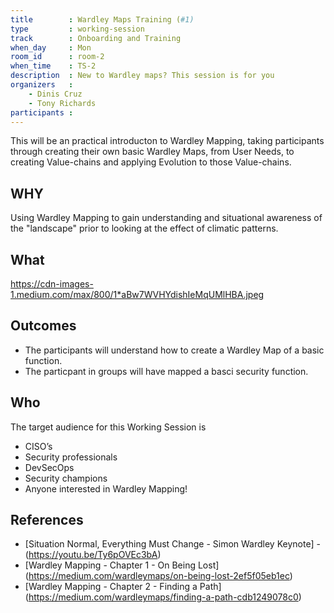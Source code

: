 ```yaml
---
title        : Wardley Maps Training (#1)
type         : working-session
track        : Onboarding and Training
when_day     : Mon
room_id      : room-2
when_time    : TS-2
description  : New to Wardley maps? This session is for you
organizers   :
    - Dinis Cruz
    - Tony Richards
participants :
---
```


This will be an practical introducton to Wardley Mapping, taking participants through creating their own basic Wardley Maps, from User Needs, to creating Value-chains and applying Evolution to those Value-chains.

## WHY

Using Wardley Mapping to gain understanding and situational awareness of the "landscape" prior to looking at the effect of climatic patterns.

## What

https://cdn-images-1.medium.com/max/800/1*aBw7WVHYdishIeMqUMlHBA.jpeg

## Outcomes

- The participants will understand how to create a Wardley Map of a basic function.
- The particpant in groups will have mapped a basci security function.

## Who

The target audience for this Working Session is
- CISO’s
- Security professionals
- DevSecOps
- Security champions
- Anyone interested in Wardley Mapping!

## References
- [Situation Normal, Everything Must Change - Simon Wardley Keynote] - (https://youtu.be/Ty6pOVEc3bA)
- [Wardley Mapping - Chapter 1 - On Being Lost] (https://medium.com/wardleymaps/on-being-lost-2ef5f05eb1ec)
- [Wardley Mapping - Chapter 2 - Finding a Path] (https://medium.com/wardleymaps/finding-a-path-cdb1249078c0)

